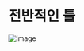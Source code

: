 # 전반적인 틀
![image](https://github.com/jeonghyeok2/2DSurvival/assets/146924502/1d8de287-19ed-486e-b52e-fc78cb6f09a6)
